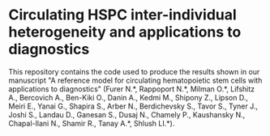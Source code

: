 Circulating HSPC inter-individual heterogeneity and applications to diagnostics
===============================================================================

This repository contains the code used to produce the results shown in our manuscript "A reference model for circulating hematopoietic stem cells with applications to diagnostics" (Furer N.\*, Rappoport N.\*, Milman O.\*, Lifshitz A., Bercovich A., Ben-Kiki O., Danin A., Kedmi M., Shipony Z., Lipson D., Meiri E., Yanai G., Shapira S., Arber N., Berdichevsky S., Tavor S., Tyner J., Joshi S., Landau D., Ganesan S., Dusaj N., Chamely P., Kaushansky N., Chapal-Ilani N., Shamir R., Tanay A.\*, Shlush LI.\*).


